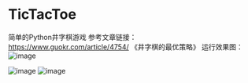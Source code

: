 # TicTacToe
简单的Python井字棋游戏
参考文章链接： https://www.guokr.com/article/4754/ 《井字棋的最优策略》
运行效果图：
![image](https://github.com/user-attachments/assets/41cab761-237d-44a9-bafb-db14ae7f2db8)

![image](https://github.com/user-attachments/assets/86dec61a-f488-4ee1-a047-043822d5ee12)
![image](https://github.com/user-attachments/assets/77c3d9f3-ca6d-42b5-8a00-25b577152dd7)
